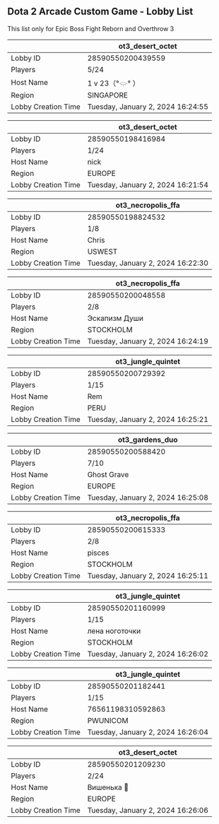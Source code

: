 ## Dota 2 Arcade Custom Game - Lobby List

This list only for Epic Boss Fight Reborn and Overthrow 3

|  | ot3_desert_octet |
| ------ | ------ |
| Lobby ID | 28590550200439559 |
| Players | 5/24 |
| Host Name | 1 v 23（°𓂍° ） |
| Region | SINGAPORE |
| Lobby Creation Time | Tuesday, January 2, 2024 16:24:55 |


|  | ot3_desert_octet |
| ------ | ------ |
| Lobby ID | 28590550198416984 |
| Players | 1/24 |
| Host Name | nick |
| Region | EUROPE |
| Lobby Creation Time | Tuesday, January 2, 2024 16:21:54 |


|  | ot3_necropolis_ffa |
| ------ | ------ |
| Lobby ID | 28590550198824532 |
| Players | 1/8 |
| Host Name | Chris |
| Region | USWEST |
| Lobby Creation Time | Tuesday, January 2, 2024 16:22:30 |


|  | ot3_necropolis_ffa |
| ------ | ------ |
| Lobby ID | 28590550200048558 |
| Players | 2/8 |
| Host Name | Эскапизм Души |
| Region | STOCKHOLM |
| Lobby Creation Time | Tuesday, January 2, 2024 16:24:19 |


|  | ot3_jungle_quintet |
| ------ | ------ |
| Lobby ID | 28590550200729392 |
| Players | 1/15 |
| Host Name | Rem |
| Region | PERU |
| Lobby Creation Time | Tuesday, January 2, 2024 16:25:21 |


|  | ot3_gardens_duo |
| ------ | ------ |
| Lobby ID | 28590550200588420 |
| Players | 7/10 |
| Host Name | Ghost Grave |
| Region | EUROPE |
| Lobby Creation Time | Tuesday, January 2, 2024 16:25:08 |


|  | ot3_necropolis_ffa |
| ------ | ------ |
| Lobby ID | 28590550200615333 |
| Players | 2/8 |
| Host Name | pisces |
| Region | STOCKHOLM |
| Lobby Creation Time | Tuesday, January 2, 2024 16:25:11 |


|  | ot3_jungle_quintet |
| ------ | ------ |
| Lobby ID | 28590550201160999 |
| Players | 1/15 |
| Host Name | лена ноготочки |
| Region | STOCKHOLM |
| Lobby Creation Time | Tuesday, January 2, 2024 16:26:02 |


|  | ot3_jungle_quintet |
| ------ | ------ |
| Lobby ID | 28590550201182441 |
| Players | 1/15 |
| Host Name | 76561198310592863 |
| Region | PWUNICOM |
| Lobby Creation Time | Tuesday, January 2, 2024 16:26:04 |


|  | ot3_desert_octet |
| ------ | ------ |
| Lobby ID | 28590550201209230 |
| Players | 2/24 |
| Host Name | Вишенька 🍒 |
| Region | EUROPE |
| Lobby Creation Time | Tuesday, January 2, 2024 16:26:06 |



